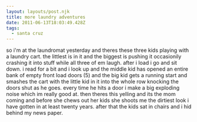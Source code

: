 ```yaml
---
layout: layouts/post.njk
title: more laundry adventures
date: 2011-06-13T18:03:49.428Z
tags:
  - santa cruz
---
```

so i'm at the laundromat yesterday and theres these three kids playing with a laundry cart. the littlest is in it and the biggest is pushing it occasionily crashing it into stuff while all three of em laugh. after i load i go and sit down. i read for a bit and i look up and the middle kid has opened an entire bank of empty front load doors (5) and the big kid gets a running start and smashes the cart with the little kid in it into the whole row knocking the doors shut as he goes. every time he hits a door i make a big exploding noise which im really good at. then theres this yelling and its the mom coming and before she chews out her kids she shoots me the dirtiest look i have gotten in at least twenty years. after that the kids sat in chairs and i hid behind my news paper.
